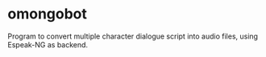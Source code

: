 # omongobot
Program to convert multiple character dialogue script into audio files, using Espeak-NG as backend.

